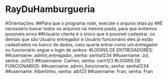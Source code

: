 # RayDuHamburgueria

#Orientações:
##Para que o programa rode, execute o arquivo telas.py
##É necessário baixar todos os arquivos na mesma pasta, para que evitemos possíveis erros
##Usuário cliente é o único que é possível cadastrar, os demais que são Usuário entregador e Usuário funcionário eles já estão cadastrados no banco de dados, caso queria entrar como um entregador ou funcionário segue o login de ambos:
#LOGINS DE ENTREGADORES:
##username: admin_entregador, senha: senha1234
##username: Jul, senha: Jul123
##username: Carhen, senha: carh123
#LOGINS DE FUNCIONARIOS:
##username: admin_funcionario, senha: senha1234
##username: Albertinho, senha: alb123
##username: Fran, senha: Fran
